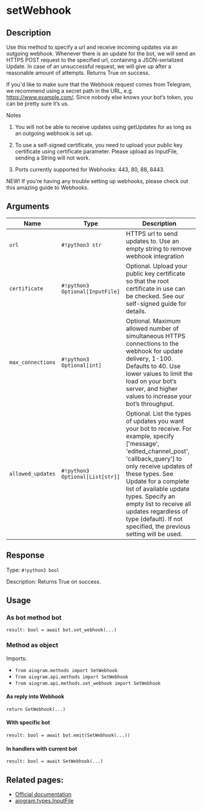 # setWebhook

## Description

Use this method to specify a url and receive incoming updates via an outgoing webhook. Whenever there is an update for the bot, we will send an HTTPS POST request to the specified url, containing a JSON-serialized Update. In case of an unsuccessful request, we will give up after a reasonable amount of attempts. Returns True on success.

If you'd like to make sure that the Webhook request comes from Telegram, we recommend using a secret path in the URL, e.g. https://www.example.com/<token>. Since nobody else knows your bot‘s token, you can be pretty sure it’s us.

Notes

1. You will not be able to receive updates using getUpdates for as long as an outgoing webhook is set up.

2. To use a self-signed certificate, you need to upload your public key certificate using certificate parameter. Please upload as InputFile, sending a String will not work.

3. Ports currently supported for Webhooks: 443, 80, 88, 8443.

NEW! If you're having any trouble setting up webhooks, please check out this amazing guide to Webhooks.


## Arguments

| Name | Type | Description |
| - | - | - |
| `url` | `#!python3 str` | HTTPS url to send updates to. Use an empty string to remove webhook integration |
| `certificate` | `#!python3 Optional[InputFile]` | Optional. Upload your public key certificate so that the root certificate in use can be checked. See our self-signed guide for details. |
| `max_connections` | `#!python3 Optional[int]` | Optional. Maximum allowed number of simultaneous HTTPS connections to the webhook for update delivery, 1-100. Defaults to 40. Use lower values to limit the load on your bot‘s server, and higher values to increase your bot’s throughput. |
| `allowed_updates` | `#!python3 Optional[List[str]]` | Optional. List the types of updates you want your bot to receive. For example, specify ['message', 'edited_channel_post', 'callback_query'] to only receive updates of these types. See Update for a complete list of available update types. Specify an empty list to receive all updates regardless of type (default). If not specified, the previous setting will be used. |



## Response

Type: `#!python3 bool`

Description: Returns True on success.


## Usage


### As bot method bot

```python3
result: bool = await bot.set_webhook(...)
```

### Method as object

Imports:

- `from aiogram.methods import SetWebhook`
- `from aiogram.api.methods import SetWebhook`
- `from aiogram.api.methods.set_webhook import SetWebhook`

#### As reply into Webhook
```python3
return SetWebhook(...)
```

#### With specific bot
```python3
result: bool = await bot.emit(SetWebhook(...))
```

#### In handlers with current bot
```python3
result: bool = await SetWebhook(...)
```


## Related pages:

- [Official documentation](https://core.telegram.org/bots/api#setwebhook)
- [aiogram.types.InputFile](../types/input_file.md)
